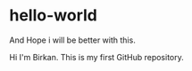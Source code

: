 # hello-world


And Hope i will be better with this.


Hi I'm Birkan. This is my first GitHub repository.

